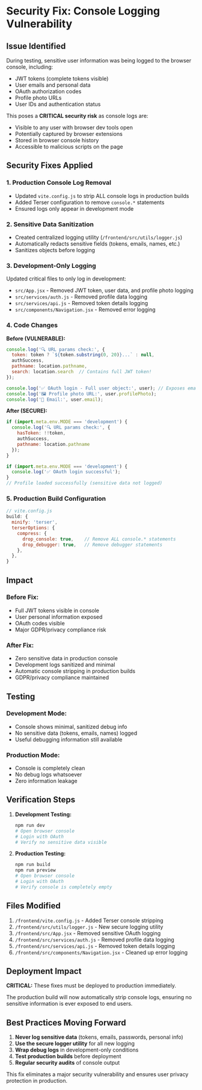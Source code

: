 # Security Fix: Console Logging Vulnerability

## Issue Identified
During testing, sensitive user information was being logged to the browser console, including:
- JWT tokens (complete tokens visible)
- User emails and personal data
- OAuth authorization codes
- Profile photo URLs
- User IDs and authentication status

This poses a **CRITICAL security risk** as console logs are:
- Visible to any user with browser dev tools open
- Potentially captured by browser extensions
- Stored in browser console history
- Accessible to malicious scripts on the page

## Security Fixes Applied

### 1. **Production Console Log Removal**
- Updated `vite.config.js` to strip ALL console logs in production builds
- Added Terser configuration to remove `console.*` statements
- Ensured logs only appear in development mode

### 2. **Sensitive Data Sanitization**
- Created centralized logging utility (`/frontend/src/utils/logger.js`)
- Automatically redacts sensitive fields (tokens, emails, names, etc.)
- Sanitizes objects before logging

### 3. **Development-Only Logging**
Updated critical files to only log in development:
- `src/App.jsx` - Removed JWT token, user data, and profile photo logging
- `src/services/auth.js` - Removed profile data logging
- `src/services/api.js` - Removed token details logging
- `src/components/Navigation.jsx` - Removed error logging

### 4. **Code Changes**

**Before (VULNERABLE):**
```javascript
console.log('🔍 URL params check:', {
  token: token ? `${token.substring(0, 20)}...` : null,
  authSuccess,
  pathname: location.pathname,
  search: location.search  // Contains full JWT token!
});

console.log('✅ OAuth login - Full user object:', user); // Exposes email, name, etc.
console.log('🖼️ Profile photo URL:', user.profilePhoto);
console.log('📧 Email:', user.email);
```

**After (SECURE):**
```javascript
if (import.meta.env.MODE === 'development') {
  console.log('🔍 URL params check:', {
    hasToken: !!token,
    authSuccess,
    pathname: location.pathname
  });
}

if (import.meta.env.MODE === 'development') {
  console.log('✅ OAuth login successful');
}
// Profile loaded successfully (sensitive data not logged)
```

### 5. **Production Build Configuration**
```javascript
// vite.config.js
build: {
  minify: 'terser',
  terserOptions: {
    compress: {
      drop_console: true,    // Remove ALL console.* statements
      drop_debugger: true,   // Remove debugger statements
    },
  },
}
```

## Impact

### **Before Fix:**
- Full JWT tokens visible in console
- User personal information exposed
- OAuth codes visible
- Major GDPR/privacy compliance risk

### **After Fix:**
- Zero sensitive data in production console
- Development logs sanitized and minimal
- Automatic console stripping in production builds
- GDPR/privacy compliance maintained

## Testing

### **Development Mode:**
- Console shows minimal, sanitized debug info
- No sensitive data (tokens, emails, names) logged
- Useful debugging information still available

### **Production Mode:**
- Console is completely clean
- No debug logs whatsoever
- Zero information leakage

## Verification Steps

1. **Development Testing:**
   ```bash
   npm run dev
   # Open browser console
   # Login with OAuth
   # Verify no sensitive data visible
   ```

2. **Production Testing:**
   ```bash
   npm run build
   npm run preview
   # Open browser console
   # Login with OAuth
   # Verify console is completely empty
   ```

## Files Modified

1. `/frontend/vite.config.js` - Added Terser console stripping
2. `/frontend/src/utils/logger.js` - New secure logging utility
3. `/frontend/src/App.jsx` - Removed sensitive OAuth logging
4. `/frontend/src/services/auth.js` - Removed profile data logging
5. `/frontend/src/services/api.js` - Removed token details logging
6. `/frontend/src/components/Navigation.jsx` - Cleaned up error logging

## Deployment Impact

**CRITICAL:** These fixes must be deployed to production immediately.

The production build will now automatically strip console logs, ensuring no sensitive information is ever exposed to end users.

## Best Practices Moving Forward

1. **Never log sensitive data** (tokens, emails, passwords, personal info)
2. **Use the secure logger utility** for all new logging
3. **Wrap debug logs** in development-only conditions
4. **Test production builds** before deployment
5. **Regular security audits** of console output

This fix eliminates a major security vulnerability and ensures user privacy protection in production.